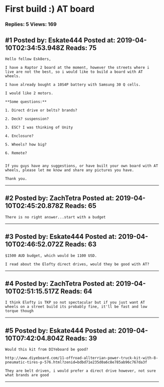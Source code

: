 # First build :) AT board

### Replies: 5 Views: 169

## \#1 Posted by: Eskate444 Posted at: 2019-04-10T02:34:53.948Z Reads: 75

```
Hello fellow Esk8ers,

I have a Raptor 2 board at the moment, however the streets where i live are not the best, so i would like to build a board with AT wheels.

I have already bought a 10S4P battery with Samsung 30 Q cells. 

I would like 2 motors.

**Some questions:**

1. Direct drive or belts? brands?

2. Deck? suspension?

3. ESC? I was thinking of Unity

4. Enclosure?

5. Wheels? how big?

6. Remote?


If you guys have any suggestions, or have built your own board with AT wheels, please let me know and share any pictures you have.

Thank you.
```

---
## \#2 Posted by: ZachTetra Posted at: 2019-04-10T02:45:20.878Z Reads: 65

```
There is no right answer...start with a budget
```

---
## \#3 Posted by: Eskate444 Posted at: 2019-04-10T02:46:52.072Z Reads: 63

```
$1500 AUD budget, which would be 1100 USD.

I read about the Elofty direct drives, would they be good with AT?
```

---
## \#4 Posted by: ZachTetra Posted at: 2019-04-10T02:51:15.517Z Reads: 64

```
I think Elofty is TKP so not spectacular but if you just want AT wheels on a street build its probably fine, it'll be fast and low torque though
```

---
## \#5 Posted by: Eskate444 Posted at: 2019-04-10T07:42:04.804Z Reads: 39

```
Would this kit from DIYeboard be good?

http://www.diyeboard.com/11-offroad-allterrian-power-truck-kit-with-8-pneumatic-tires-p-576.html?zenid=bdbd71e235d0a6c8e785ab96c767da3f

They are belt driven, i would prefer a direct drive however, not sure what brands are good
```

---
